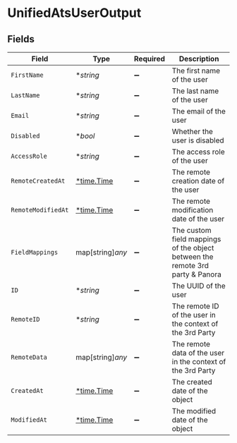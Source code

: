 # UnifiedAtsUserOutput


## Fields

| Field                                                                         | Type                                                                          | Required                                                                      | Description                                                                   |
| ----------------------------------------------------------------------------- | ----------------------------------------------------------------------------- | ----------------------------------------------------------------------------- | ----------------------------------------------------------------------------- |
| `FirstName`                                                                   | **string*                                                                     | :heavy_minus_sign:                                                            | The first name of the user                                                    |
| `LastName`                                                                    | **string*                                                                     | :heavy_minus_sign:                                                            | The last name of the user                                                     |
| `Email`                                                                       | **string*                                                                     | :heavy_minus_sign:                                                            | The email of the user                                                         |
| `Disabled`                                                                    | **bool*                                                                       | :heavy_minus_sign:                                                            | Whether the user is disabled                                                  |
| `AccessRole`                                                                  | **string*                                                                     | :heavy_minus_sign:                                                            | The access role of the user                                                   |
| `RemoteCreatedAt`                                                             | [*time.Time](https://pkg.go.dev/time#Time)                                    | :heavy_minus_sign:                                                            | The remote creation date of the user                                          |
| `RemoteModifiedAt`                                                            | [*time.Time](https://pkg.go.dev/time#Time)                                    | :heavy_minus_sign:                                                            | The remote modification date of the user                                      |
| `FieldMappings`                                                               | map[string]*any*                                                              | :heavy_minus_sign:                                                            | The custom field mappings of the object between the remote 3rd party & Panora |
| `ID`                                                                          | **string*                                                                     | :heavy_minus_sign:                                                            | The UUID of the user                                                          |
| `RemoteID`                                                                    | **string*                                                                     | :heavy_minus_sign:                                                            | The remote ID of the user in the context of the 3rd Party                     |
| `RemoteData`                                                                  | map[string]*any*                                                              | :heavy_minus_sign:                                                            | The remote data of the user in the context of the 3rd Party                   |
| `CreatedAt`                                                                   | [*time.Time](https://pkg.go.dev/time#Time)                                    | :heavy_minus_sign:                                                            | The created date of the object                                                |
| `ModifiedAt`                                                                  | [*time.Time](https://pkg.go.dev/time#Time)                                    | :heavy_minus_sign:                                                            | The modified date of the object                                               |